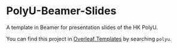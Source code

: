 # PolyU-Beamer-Slides
A template in Beamer for presentation slides of the HK PolyU.

You can find this project in [Overleaf Templates](https://www.overleaf.com/latex/templates) by searching `polyu`.

